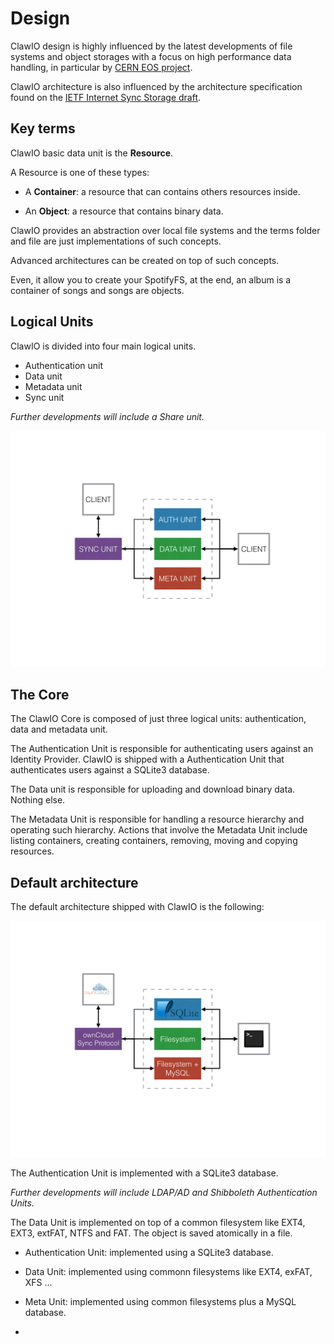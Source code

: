 # Design

ClawIO design is highly influenced by the latest developments of file systems and object storages with a focus on high performance data handling, in particular by [CERN EOS project](http://eos.web.cern.ch/content/about-eos).

ClawIO architecture is also influenced by the architecture specification found on the [IETF Internet Sync Storage draft](https://datatracker.ietf.org/doc/draft-cui-iss-problem/?include_text=1).

## Key terms

ClawIO basic data unit is the **Resource**.

A Resource is one of these types:

* A **Container**: a resource that can contains others resources inside.

* An **Object**: a resource that contains binary data.


ClawIO provides an abstraction over local file systems and the terms folder and file are just implementations of such concepts.

Advanced architectures can be created on top of such concepts.

Even, it allow you to create your SpotifyFS, at the end, an album is a container of songs and songs are objects.

## Logical Units

ClawIO is divided into four main logical units.


* Authentication unit
* Data unit
* Metadata unit
* Sync unit

*Further developments will include a Share unit.*

![Basic Design](basic_design.png)


## The Core

The ClawIO Core is composed of just three logical units: authentication, data and metadata unit.

The Authentication Unit is responsible for authenticating users against an Identity Provider.
ClawIO is shipped with a Authentication Unit that authenticates users against a SQLite3 database.

The Data unit is responsible for uploading and download binary data. Nothing else.

The Metadata Unit is responsible for handling a resource hierarchy and operating such hierarchy. Actions that involve the Metadata Unit include listing containers, creating containers, removing, moving and copying resources.

## Default architecture

The default architecture shipped with ClawIO is the following:

![Default Implemenentation](./default_implementation.png)

The Authentication Unit is implemented with a SQLite3 database. 

*Further developments will include LDAP/AD and Shibboleth Authentication Units.*

The Data Unit is implemented on top of a common filesystem like EXT4, EXT3, extFAT, NTFS and FAT. The object is saved atomically in a file.

* Authentication Unit: implemented using a SQLite3 database.

* Data Unit: implemented using commonn filesystems like EXT4, exFAT, XFS ...
* Meta Unit: implemented using common filesystems plus a MySQL database.
* 